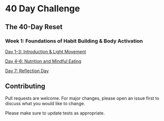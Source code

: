# 40 Day Challenge

## The 40-Day Reset

### Week 1: Foundations of Habit Building & Body Activation

[Day 1–3: Introduction & Light Movement](https://github.com/munirmahmud/40daychallenge/blob/main/The-40-Day-Reset/Week-1-Foundations-of-Habit-Building-and-Body-Activation/Day-1–3-Introduction-%26-Light-Movement.md)

[Day 4–6: Nutrition and Mindful Eating](https://github.com/munirmahmud/40daychallenge/blob/main/The-40-Day-Reset/Week-1-Foundations-of-Habit-Building-and-Body-Activation/Day-4–6-Nutrition-and-Mindful-Eating.md)

[Day 7: Reflection Day](https://github.com/munirmahmud/40daychallenge/blob/main/The-40-Day-Reset/Week-1-Foundations-of-Habit-Building-and-Body-Activation/Day-7-Reflection-Day.md)

## Contributing

Pull requests are welcome. For major changes, please open an issue first
to discuss what you would like to change.

Please make sure to update tests as appropriate.
